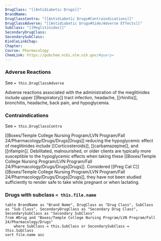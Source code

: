 ```yaml
---
DrugClass: "[[Antidiabetic Drugs]]"
BrandName: 
DrugClassContra: "[[Antidiabetic Drugs#Contraindications]]"
DrugClassAdverse: "[[Antidiabetic Drugs#Side/Adverse Effects]]"
SubClass: "[[Meglitinides]]"
SecondaryDrugClass: 
SecondarySubClass: 
KindleLinkChap: 
Chapter: 
Course: Pharmacology
ChemLink: https://pubchem.ncbi.nlm.nih.gov/#query=
---
```

### Adverse Reactions 
See `= this.DrugClassAdverse`

Adverse reactions associated with the administration of the meglitinides include upper [[Respiratory]] tract infection, headache, [[rhinitis]], bronchitis, headache, back pain, and hypoglycemia.

### Contraindications
See `= this.DrugClassContra`

[[Boxes/Temple College Nursing Program/LVN Program/Fall 24/Pharmacology/Drugs/Drugs|Drugs]] reducing the hypoglycemic effect of meglitinides include [[Corticosteroids]], [[carbamazepine]], and [[rifampin]]. Debilitated, malnourished, or older clients are typically more susceptible to the hypoglycemic effects when taking these [[Boxes/Temple College Nursing Program/LVN Program/Fall 24/Pharmacology/Drugs/Drugs|Drugs]]. Considered [[Preg Cat C]] [[Boxes/Temple College Nursing Program/LVN Program/Fall 24/Pharmacology/Drugs/Drugs|Drugs]], they have not been studied sufficiently to render safe to take while pregnant or when lactating.

### Drugs with subclass `= this.file.name`
```dataview
table BrandName as "Brand Name", DrugClass as "Drug Class", SubClass as "Sub Class", SecondaryDrugClass as "Secondary Drug Class", SecondarySubClass as "Secondary SubClass"
from #Drug and "Boxes/Temple College Nursing Program/LVN Program/Fall 24/Pharmacology/Drugs" 
	where SubClass = this.SubClass or SecondarySubClass = this.SubClass
sort file.name asc
```
